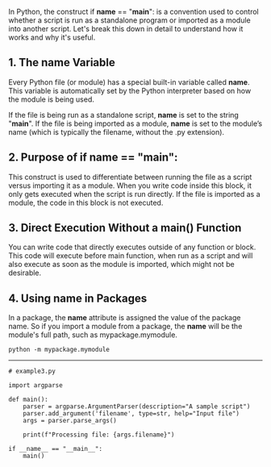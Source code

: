 In Python, the construct if __name__ == "__main__": is a convention used to control whether a script is run as a standalone program or imported as a module into another script. Let's break this down in detail to understand how it works and why it's useful.

## 1. The __name__ Variable
Every Python file (or module) has a special built-in variable called __name__. This variable is automatically set by the Python interpreter based on how the module is being used.

If the file is being run as a standalone script, __name__ is set to the string "__main__".
If the file is being imported as a module, __name__ is set to the module’s name (which is typically the filename, without the .py extension).

## 2. Purpose of if __name__ == "__main__":
This construct is used to differentiate between running the file as a script versus importing it as a module. When you write code inside this block, it only gets executed when the script is run directly. If the file is imported as a module, the code in this block is not executed.

## 3. Direct Execution Without a main() Function
You can write code that directly executes outside of any function or block. This code will execute before main function, when run as a script and will also execute as soon as the module is imported, which might not be desirable.

## 4. Using __name__ in Packages
In a package, the __name__ attribute is assigned the value of the package name. So if you import a module from a package, the __name__ will be the module's full path, such as mypackage.mymodule.

`python -m mypackage.mymodule` 

---

```
# example3.py

import argparse

def main():
    parser = argparse.ArgumentParser(description="A sample script")
    parser.add_argument('filename', type=str, help="Input file")
    args = parser.parse_args()

    print(f"Processing file: {args.filename}")

if __name__ == "__main__":
    main()
```
